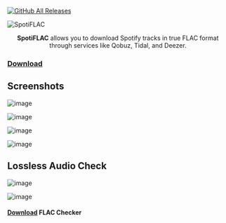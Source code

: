 [![GitHub All Releases](https://img.shields.io/github/downloads/afkarxyz/SpotiFLAC/total?style=for-the-badge)](https://github.com/afkarxyz/SpotiFLAC/releases)

![SpotiFLAC](https://github.com/user-attachments/assets/b4c4f403-edbd-4a71-b74b-c7d433d47d06)

<div style="text-align: center">
<b>SpotiFLAC</b> allows you to download Spotify tracks in true FLAC format through services like Qobuz, Tidal, and Deezer.
</div>

### [Download](https://github.com/afkarxyz/SpotiFLAC/releases/download/v4.6/SpotiFLAC.exe)

## Screenshots

![image](https://github.com/user-attachments/assets/180b8322-ce2d-4842-a5dd-ac4d7b7a5efa)

![image](https://github.com/user-attachments/assets/3f84d53b-2da1-4488-986c-772b82832f2d)

![image](https://github.com/user-attachments/assets/f604dc04-4ee6-4084-b314-0be7cd5d7ef9)

![image](https://github.com/user-attachments/assets/40264f32-f2cf-4e91-b09d-fb628d9771f7)

## Lossless Audio Check

![image](https://github.com/user-attachments/assets/d63b422d-0ea3-4307-850f-96c99d7eaa9a)

![image](https://github.com/user-attachments/assets/7649e6e1-d5d1-49b3-b83f-965d44651d05)

#### [Download](https://github.com/afkarxyz/SpotiFLAC/releases/download/v0/FLAC-Checker.zip) FLAC Checker
